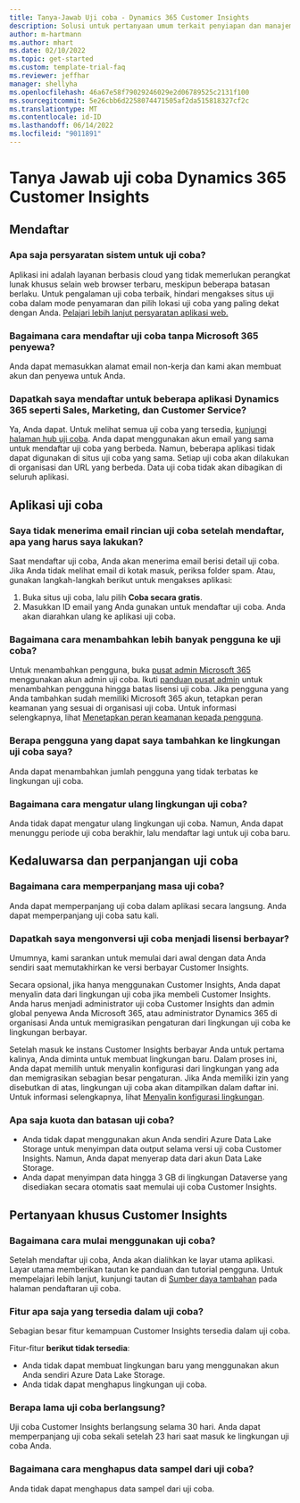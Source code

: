 ```yaml
---
title: Tanya-Jawab Uji coba - Dynamics 365 Customer Insights
description: Solusi untuk pertanyaan umum terkait penyiapan dan manajemen uji coba Customer Insights. Pelajari cara menangani masalah platform dan khusus aplikasi.
author: m-hartmann
ms.author: mhart
ms.date: 02/10/2022
ms.topic: get-started
ms.custom: template-trial-faq
ms.reviewer: jeffhar
manager: shellyha
ms.openlocfilehash: 46a67e58f79029246029e2d06789525c2131f100
ms.sourcegitcommit: 5e26cbb6d2258074471505af2da515818327cf2c
ms.translationtype: MT
ms.contentlocale: id-ID
ms.lasthandoff: 06/14/2022
ms.locfileid: "9011891"
---
```

# <a name="dynamics-365-customer-insights-trial-faq"></a>Tanya Jawab uji coba Dynamics 365 Customer Insights

## <a name="sign-up"></a>Mendaftar

### <a name="what-are-the-system-requirements-for-the-trial"></a>Apa saja persyaratan sistem untuk uji coba?

Aplikasi ini adalah layanan berbasis cloud yang tidak memerlukan perangkat lunak khusus selain web browser terbaru, meskipun beberapa batasan berlaku. Untuk pengalaman uji coba terbaik, hindari mengakses situs uji coba dalam mode penyamaran dan pilih lokasi uji coba yang paling dekat dengan Anda. [Pelajari lebih lanjut persyaratan aplikasi web.](/power-platform/admin/web-application-requirements)

### <a name="how-do-i-sign-up-for-the-trial-without-a-microsoft-365-tenant"></a>Bagaimana cara mendaftar uji coba tanpa Microsoft 365 penyewa?

Anda dapat memasukkan alamat email non-kerja dan kami akan membuat akun dan penyewa untuk Anda.

### <a name="can-i-sign-up-for-multiple-dynamics-365-apps-such-as-sales-marketing-and-customer-service"></a>Dapatkah saya mendaftar untuk beberapa aplikasi Dynamics 365 seperti Sales, Marketing, dan Customer Service?

Ya, Anda dapat. Untuk melihat semua uji coba yang tersedia, [kunjungi halaman hub uji coba](https://dynamics.microsoft.com/dynamics-365-free-trial). Anda dapat menggunakan akun email yang sama untuk mendaftar uji coba yang berbeda. Namun, beberapa aplikasi tidak dapat digunakan di situs uji coba yang sama. Setiap uji coba akan dilakukan di organisasi dan URL yang berbeda. Data uji coba tidak akan dibagikan di seluruh aplikasi.

## <a name="trial-app"></a>Aplikasi uji coba

### <a name="i-didnt-receive-the-trial-details-email-after-signing-up-what-should-i-do"></a>Saya tidak menerima email rincian uji coba setelah mendaftar, apa yang harus saya lakukan?

Saat mendaftar uji coba, Anda akan menerima email berisi detail uji coba. Jika Anda tidak melihat email di kotak masuk, periksa folder spam. Atau, gunakan langkah-langkah berikut untuk mengakses aplikasi:

1. Buka situs uji coba, lalu pilih **Coba secara gratis**.
1. Masukkan ID email yang Anda gunakan untuk mendaftar uji coba. Anda akan diarahkan ulang ke aplikasi uji coba.

### <a name="how-do-i-add-more-users-to-a-trial"></a>Bagaimana cara menambahkan lebih banyak pengguna ke uji coba?

Untuk menambahkan pengguna, buka [pusat admin Microsoft 365](https://admin.microsoft.com) menggunakan akun admin uji coba. Ikuti [panduan pusat admin](/microsoft-365/admin/add-users/add-users) untuk menambahkan pengguna hingga batas lisensi uji coba. Jika pengguna yang Anda tambahkan sudah memiliki Microsoft 365 akun, tetapkan peran keamanan yang sesuai di organisasi uji coba. Untuk informasi selengkapnya, lihat [Menetapkan peran keamanan kepada pengguna](/power-platform/admin/create-users-assign-online-security-roles#assign-a-security-role-to-a-user).

### <a name="how-many-users-can-i-add-to-my-trial-environment"></a>Berapa pengguna yang dapat saya tambahkan ke lingkungan uji coba saya?

Anda dapat menambahkan jumlah pengguna yang tidak terbatas ke lingkungan uji coba.

### <a name="how-do-i-reset-the-trial-environment"></a>Bagaimana cara mengatur ulang lingkungan uji coba?

Anda tidak dapat mengatur ulang lingkungan uji coba. Namun, Anda dapat menunggu periode uji coba berakhir, lalu mendaftar lagi untuk uji coba baru.

## <a name="trial-expiration-and-extension"></a>Kedaluwarsa dan perpanjangan uji coba

### <a name="how-do-i-extend-the-trial"></a>Bagaimana cara memperpanjang masa uji coba?

Anda dapat memperpanjang uji coba dalam aplikasi secara langsung. Anda dapat memperpanjang uji coba satu kali.

### <a name="can-i-convert-the-trial-to-a-paid-license"></a>Dapatkah saya mengonversi uji coba menjadi lisensi berbayar?

Umumnya, kami sarankan untuk memulai dari awal dengan data Anda sendiri saat memutakhirkan ke versi berbayar Customer Insights. 

Secara opsional, jika hanya menggunakan Customer Insights, Anda dapat menyalin data dari lingkungan uji coba jika membeli Customer Insights. Anda harus menjadi administrator uji coba Customer Insights dan admin global penyewa Anda Microsoft 365, atau administrator Dynamics 365 di organisasi Anda untuk memigrasikan pengaturan dari lingkungan uji coba ke lingkungan berbayar.

Setelah masuk ke instans Customer Insights berbayar Anda untuk pertama kalinya, Anda diminta untuk membuat lingkungan baru. Dalam proses ini, Anda dapat memilih untuk menyalin konfigurasi dari lingkungan yang ada dan memigrasikan sebagian besar pengaturan. Jika Anda memiliki izin yang disebutkan di atas, lingkungan uji coba akan ditampilkan dalam daftar ini. Untuk informasi selengkapnya, lihat [Menyalin konfigurasi lingkungan](create-environment.md#copy-the-environment-configuration).

### <a name="what-are-the-trial-limits-and-quotas"></a>Apa saja kuota dan batasan uji coba?

- Anda tidak dapat menggunakan akun Anda sendiri Azure Data Lake Storage untuk menyimpan data output selama versi uji coba Customer Insights. Namun, Anda dapat menyerap data dari akun Data Lake Storage.
- Anda dapat menyimpan data hingga 3 GB di lingkungan Dataverse yang disediakan secara otomatis saat memulai uji coba Customer Insights.

## <a name="customer-insights-specific-questions"></a>Pertanyaan khusus Customer Insights

### <a name="how-do-i-start-using-the-trial"></a>Bagaimana cara mulai menggunakan uji coba?

Setelah mendaftar uji coba, Anda akan dialihkan ke layar utama aplikasi. Layar utama memberikan tautan ke panduan dan tutorial pengguna. Untuk mempelajari lebih lanjut, kunjungi tautan di [Sumber daya tambahan](trial-signup.md#additional-resources) pada halaman pendaftaran uji coba.

### <a name="what-features-are-available-in-the-trial"></a>Fitur apa saja yang tersedia dalam uji coba?

Sebagian besar fitur kemampuan Customer Insights tersedia dalam uji coba.

Fitur-fitur **berikut tidak tersedia**:

- Anda tidak dapat membuat lingkungan baru yang menggunakan akun Anda sendiri Azure Data Lake Storage.
- Anda tidak dapat menghapus lingkungan uji coba.

### <a name="how-long-does-the-trial-last"></a>Berapa lama uji coba berlangsung?

Uji coba Customer Insights berlangsung selama 30 hari. Anda dapat memperpanjang uji coba sekali setelah 23 hari saat masuk ke lingkungan uji coba Anda.

### <a name="how-do-i-remove-sample-data-from-the-trial"></a>Bagaimana cara menghapus data sampel dari uji coba?

Anda tidak dapat menghapus data sampel dari uji coba.
